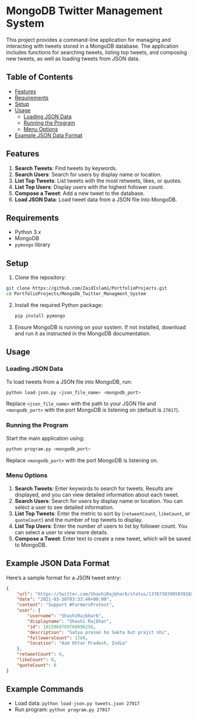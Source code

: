 
# MongoDB Twitter Management System

This project provides a command-line application for managing and interacting with tweets stored in a MongoDB database. The application includes functions for searching tweets, listing top tweets, and composing new tweets, as well as loading tweets from JSON data.

## Table of Contents

- [Features](#features)
- [Requirements](#requirements)
- [Setup](#setup)
- [Usage](#usage)
  - [Loading JSON Data](#loading-json-data)
  - [Running the Program](#running-the-program)
  - [Menu Options](#menu-options)
- [Example JSON Data Format](#example-json-data-format)

## Features

1. **Search Tweets**: Find tweets by keywords.
2. **Search Users**: Search for users by display name or location.
3. **List Top Tweets**: List tweets with the most retweets, likes, or quotes.
4. **List Top Users**: Display users with the highest follower count.
5. **Compose a Tweet**: Add a new tweet to the database.
6. **Load JSON Data**: Load tweet data from a JSON file into MongoDB.

## Requirements

- Python 3.x
- MongoDB
- `pymongo` library

## Setup

1. Clone the repository:
  ```bash
  git clone https://github.com/ZaidIslam1/PortfolioProjects.git
  cd PortfolioProjects/MongoDb_Twitter_Managment_System
  ```
  
2. Install the required Python package:
   ```bash
   pip install pymongo
   ```
3. Ensure MongoDB is running on your system. If not installed, download and run it as instructed in the MongoDB documentation.

## Usage

### Loading JSON Data

To load tweets from a JSON file into MongoDB, run:

```bash
python load-json.py <json_file_name> <mongodb_port>
```

Replace `<json_file_name>` with the path to your JSON file and `<mongodb_port>` with the port MongoDB is listening on (default is `27017`).

### Running the Program

Start the main application using:

```bash
python program.py <mongodb_port>
```

Replace `<mongodb_port>` with the port MongoDB is listening on.

### Menu Options

1. **Search Tweets**: Enter keywords to search for tweets. Results are displayed, and you can view detailed information about each tweet.
2. **Search Users**: Search for users by display name or location. You can select a user to see detailed information.
3. **List Top Tweets**: Enter the metric to sort by (`retweetCount`, `likeCount`, or `quoteCount`) and the number of top tweets to display.
4. **List Top Users**: Enter the number of users to list by follower count. You can select a user to view more details.
5. **Compose a Tweet**: Enter text to create a new tweet, which will be saved to MongoDB.

## Example JSON Data Format

Here’s a sample format for a JSON tweet entry:

```json
{
    "url": "https://twitter.com/ShashiRajbhar6/status/1376739399593910273",
    "date": "2021-03-30T03:33:46+00:00",
    "content": "Support #FarmersProtest",
    "user": {
        "username": "ShashiRajbhar6",
        "displayname": "Shashi Rajbhar",
        "id": 1015969769760096256,
        "description": "Satya presan ho Sakta but prajit nhi",
        "followersCount": 1788,
        "location": "Azm Uttar Pradesh, India"
    },
    "retweetCount": 0,
    "likeCount": 0,
    "quoteCount": 0
}
```

## Example Commands

- Load data: `python load-json.py tweets.json 27017`
- Run program: `python program.py 27017`


